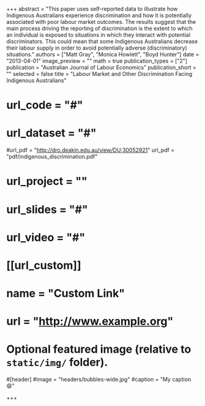 +++
abstract = "This paper uses self-reported data to illustrate how Indigenous Australians experience discrimination and how it is potentially associated with poor labour market outcomes. The results suggest that the main process driving the reporting of discrimination is the extent to which an individual is exposed to situations in which they interact with potential discriminators. This could mean that some Indigenous Australians decrease their labour supply in order to avoid potentially adverse (discriminatory) situations."
authors = ["Matt Gray", "Monica Howlett", "Boyd Hunter"]
date = "2013-04-01"
image_preview = ""
math = true
publication_types = ["2"]
publication = "Australian Journal of Labour Economics"
publication_short = ""
selected = false
title = "Labour Market and Other Discrimination Facing Indigenous Australians"
# url_code = "#"
# url_dataset = "#"
#url_pdf = "http://dro.deakin.edu.au/view/DU:30052921"
url_pdf = "pdf/indigenous_discrimination.pdf"
# url_project = ""
# url_slides = "#"
# url_video = "#"

# [[url_custom]]
# name = "Custom Link"
# url = "http://www.example.org"

# Optional featured image (relative to `static/img/` folder).
#[header]
#image = "headers/bubbles-wide.jpg"
#caption = "My caption :smile:"

+++

